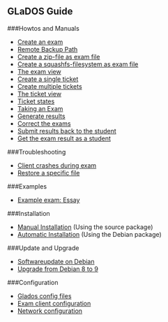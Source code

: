 ## GLaDOS Guide

###Howtos and Manuals

* [Create an exam](create-exam.md)
* [Remote Backup Path](remote-backup-path.md)
* [Create a zip-file as exam file](create-zip-exam-file.md)
* [Create a squashfs-filesystem as exam file](create-squashfs-exam-file.md)
* [The exam view](exam-view.md)
* [Create a single ticket](create-single-ticket.md)
* [Create multiple tickets](create-multiple-tickets.md)
* [The ticket view ](ticket-view.md)
* [Ticket states](ticket-states.md)
* [Taking an Exam](take-exam.md)
* [Generate results](generate-results.md)
* [Correct the exams](correct-exams.md)
* [Submit results back to the student](submit-results.md)
* [Get the exam result as a student](get-exam-result.md)

###Troubleshooting

* [Client crashes during exam](client-crash.md)
* [Restore a specific file](restore-specific-file.md)

###Examples

* [Example exam: Essay](example-exam-essay.md)

###Installation

* [Manual Installation](manual-install.md) (Using the source package)
* [Automatic Installation](deb-install.md) (Using the Debian package)

###Update and Upgrade

* [Softwareupdate on Debian](deb-update.md)
* [Upgrade from Debian 8 to 9](deb-8to9-upgrade.md)

###Configuration

* [Glados config files](config-files.md)
* [Exam client configuration](client-config.md)
* [Network configuration](network-config.md)
